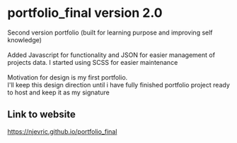 # portfolio_final version 2.0
Second version portfolio (built for learning purpose and improving self knowledge)
<br/>
<br/>
Added Javascript for functionality and JSON for easier management of projects data. 
I started using SCSS for easier maintenance
<br/>
<br/>
Motivation for design is my first portfolio. 
<br/>
I'll keep this design direction until i have fully finished portfolio project ready to host and keep it as my signature

## Link to website
https://njevric.github.io/portfolio_final
